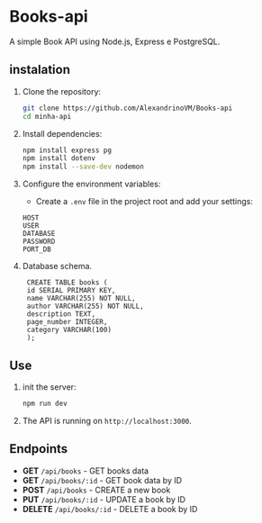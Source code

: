 # Books-api
A simple Book API using Node.js, Express e PostgreSQL.

## instalation

1. Clone the repository:
    ```bash
    git clone https://github.com/AlexandrinoVM/Books-api
    cd minha-api
    ```

2. Install dependencies:
    ```bash
    npm install express pg
    npm install dotenv
    npm install --save-dev nodemon
    ```

3. Configure the environment variables:
    - Create a `.env` file in the project root and add your settings:
    ```plaintext
    HOST
    USER
    DATABASE
    PASSWORD
    PORT_DB
    ```

4. Database schema.

   ``` Datanase schema 
    CREATE TABLE books (
    id SERIAL PRIMARY KEY,
    name VARCHAR(255) NOT NULL,
    author VARCHAR(255) NOT NULL,
    description TEXT,
    page_number INTEGER,
    category VARCHAR(100)
    );
   ```
   

## Use

1. init the server:
    ```bash
    npm run dev
    ```

2. The API is running on `http://localhost:3000`.

## Endpoints

- **GET** `/api/books` - GET books data
- **GET** `/api/books/:id` - GET book data by ID
- **POST** `/api/books` -  CREATE a new book
- **PUT** `/api/books/:id` - UPDATE a book by ID
- **DELETE** `/api/books/:id` - DELETE a book by ID

